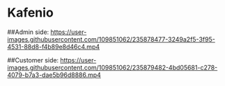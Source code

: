 # Kafenio

##Admin side:
https://user-images.githubusercontent.com/109851062/235878477-3249a2f5-3f95-4531-88d8-f4b89e8d46c4.mp4

##Customer side:
https://user-images.githubusercontent.com/109851062/235879482-4bd05681-c278-4079-b7a3-dae5b96d8886.mp4


